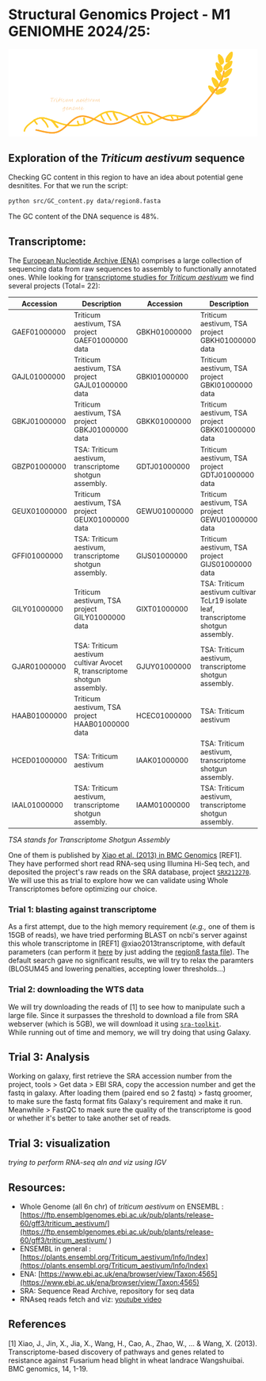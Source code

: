 # Structural Genomics Project - M1 GENIOMHE 2024/25: 

![header image](./assets/wheat-genome-w.png)



## Exploration of the _Triticum aestivum_ sequence

Checking GC content in this region to have an idea about potential gene desnitites. For that we run the script:  

```bash
python src/GC_content.py data/region8.fasta
```
The GC content of the DNA sequence is 48%.


## Transcriptome:  

The [European Nucleotide Archive (ENA)](https://www.ebi.ac.uk/ena/browser/home) comprises a large collection of sequencing data from raw sequences to assembly to functionally annotated ones. While looking for [transcriptome studies for _Triticum aestivum_](https://www.ebi.ac.uk/ena/browser/view/Taxon:4565) we find several projects (Total= 22): 

| Accession     | Description                                                      | Accession     | Description                                                      |
|---------------|------------------------------------------------------------------|---------------|------------------------------------------------------------------|
| GAEF01000000  | Triticum aestivum, TSA project GAEF01000000 data                 | GBKH01000000  | Triticum aestivum, TSA project GBKH01000000 data                 |
| GAJL01000000  | Triticum aestivum, TSA project GAJL01000000 data                 | GBKI01000000  | Triticum aestivum, TSA project GBKI01000000 data                 |
| GBKJ01000000  | Triticum aestivum, TSA project GBKJ01000000 data                 | GBKK01000000  | Triticum aestivum, TSA project GBKK01000000 data                 |
| GBZP01000000  | TSA: Triticum aestivum, transcriptome shotgun assembly.          | GDTJ01000000  | Triticum aestivum, TSA project GDTJ01000000 data                 |
| GEUX01000000  | Triticum aestivum, TSA project GEUX01000000 data                 | GEWU01000000  | Triticum aestivum, TSA project GEWU01000000 data                 |
| GFFI01000000  | TSA: Triticum aestivum, transcriptome shotgun assembly.          | GIJS01000000  | Triticum aestivum, TSA project GIJS01000000 data                 |
| GILY01000000  | Triticum aestivum, TSA project GILY01000000 data                 | GIXT01000000  | TSA: Triticum aestivum cultivar TcLr19 isolate leaf, transcriptome shotgun assembly. |
| GJAR01000000  | TSA: Triticum aestivum cultivar Avocet R, transcriptome shotgun assembly. | GJUY01000000  | TSA: Triticum aestivum, transcriptome shotgun assembly.          |
| HAAB01000000  | Triticum aestivum, TSA project HAAB01000000 data                 | HCEC01000000  | TSA: Triticum aestivum                                           |
| HCED01000000  | TSA: Triticum aestivum                                           | IAAK01000000  | TSA: Triticum aestivum, transcriptome shotgun assembly.          |
| IAAL01000000  | TSA: Triticum aestivum, transcriptome shotgun assembly.          | IAAM01000000  | TSA: Triticum aestivum, transcriptome shotgun assembly.          |

_TSA stands for Transcriptome Shotgun Assembly_

One of them is published by [Xiao et al. (2013) in BMC Genomics](https://bmcgenomics.biomedcentral.com/articles/10.1186/1471-2164-14-197) [REF1]. They have performed short read RNA-seq using Illumina Hi-Seq tech, and deposited the project's raw reads on the SRA database, project [`SRX212270`](https://www.ncbi.nlm.nih.gov/sra/?term=SRX212270). We will use this as trial to explore how we can validate using Whole Transcriptomes before optimizing our choice. 

### Trial 1: blasting against transcriptome 

As a first attempt, due to the high memory requirement (_e.g.,_ one of them is 15GB of reads), we have tried performing BLAST on ncbi's server against this whole transcriptome in [REF1] @xiao2013transcriptome, with default parameters (can perform it [here](https://blast.ncbi.nlm.nih.gov/blast/Blast.cgi?PROGRAM=blastn&BLAST_PROGRAMS=megaBlast&PAGE_TYPE=BlastSearch&BLAST_SPEC=SRA&DB_GROUP=Exp&NUM_ORG=1&EQ_MENU=SRX212270) by just adding the [region8 fasta file](./data/region8.fasta)). The default search gave no significant results, we will try to relax the paramters (BLOSUM45 and lowering penalties, accepting lower thresholds...)



### Trial 2: downloading the WTS data

We will try downloading the reads of [1] to see how to manipulate such a large file. Since it surpasses the threshold to download a file from SRA webserver (which is 5GB), we will download it using [`sra-toolkit`]().  
While running out of time and memory, we will try doing that using Galaxy.

## Trial 3: Analysis

Working on galaxy, first retrieve the SRA accession number from the project, tools > Get data > EBI SRA, copy the accession number and get the fastq in galaxy. After loading them (paired end so 2 fastq) > fastq groomer, to make sure the fastq format fits Galaxy's requirement and make it run. Meanwhile > FastQC to maek sure the quality of the transcriptome is good or whether it's better to take another set of reads.

## Trial 3: visualization

_trying to perform RNA-seq aln and viz using IGV_  



## Resources:

- Whole Genome (all 6n chr) of _triticum aestivum_ on ENSEMBL : [https://ftp.ensemblgenomes.ebi.ac.uk/pub/plants/release-60/gff3/triticum_aestivum/](https://ftp.ensemblgenomes.ebi.ac.uk/pub/plants/release-60/gff3/triticum_aestivum/  )  
- ENSEMBL  in general : [https://plants.ensembl.org/Triticum_aestivum/Info/Index](https://plants.ensembl.org/Triticum_aestivum/Info/Index)  
- ENA: [https://www.ebi.ac.uk/ena/browser/view/Taxon:4565](https://www.ebi.ac.uk/ena/browser/view/Taxon:4565) 
- SRA: Sequence Read Archive, repository for seq data   
- RNAseq reads fetch and viz: [youtube video](https://www.youtube.com/watch?v=Wfxh9_fsRfo&t=330s)


## References

[1] Xiao, J., Jin, X., Jia, X., Wang, H., Cao, A., Zhao, W., ... & Wang, X. (2013). Transcriptome-based discovery of pathways and genes related to resistance against Fusarium head blight in wheat landrace Wangshuibai. BMC genomics, 14, 1-19.

